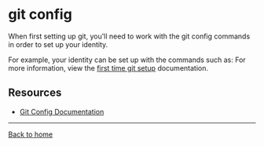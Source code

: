 # git config

When first setting up git, you'll need to work with the git config commands in order to set up your identity.

For example, your identity can be set up with the commands such as:
For more information, view the [first time git setup](https://git-scm.com/book/en/v2/Getting-Started-First-Time-Git-Setup) documentation.
## Resources

- [Git Config Documentation](https://git-scm.com/docs/git-config)

---

[Back to home](../README.md)